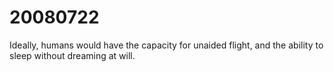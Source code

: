 # 20080722

Ideally, humans would have the capacity for unaided flight, and the ability to sleep without dreaming at will.
